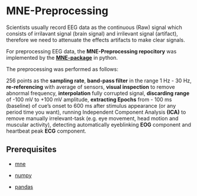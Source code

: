 # MNE-Preprocessing

Scientists usually record EEG data as the continuous (Raw) signal which consists of irrilavant signal (brain signal) and irrilevant signal (artifact), therefore we need to attenuate the effects artifacts to make clear signals.  

For preprocessing EEG data, the **MNE-Preprocessing repocitory** was implemented by the [**MNE-package**](https://mne.tools/stable/index.html) in python.

The preprocessing was performed as follows:

256 points as the **sampling rate**, **band-pass filter** in the range 1 Hz - 30 Hz, **re-referencing**
with average of sensors, **visual inspection** to remove abnormal frequency, **interpolation** fully
corrupted signal, **discarding range** of -100 mV to +100 mV amplitude, **extracting Epochs**
from - 100 ms (baseline) of cue’s onset to 600 ms after stimulus appearance (or any period time you want), running Independent Component Analysis **(ICA)** to remove manually irrelevant-task
(e.g. eye movement, head motion and muscular activity), detecting automatically eyeblinking
**EOG** component and heartbeat peak **ECG** component.


## Prerequisites

- [mne](https://mne.tools/stable/install/mne_python.html)

- [numpy](https://numpy.org/install/)

- [pandas](https://pandas.pydata.org/pandas-docs/stable/getting_started/install.html)
